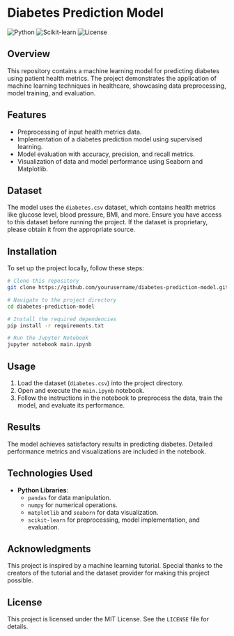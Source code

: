 # Diabetes Prediction Model

![Python](https://img.shields.io/badge/Python-3.x-blue)
![Scikit-learn](https://img.shields.io/badge/Scikit--learn-0.24-orange)
![License](https://img.shields.io/badge/License-MIT-green)

## Overview
This repository contains a machine learning model for predicting diabetes using patient health metrics. The project demonstrates the application of machine learning techniques in healthcare, showcasing data preprocessing, model training, and evaluation.

## Features
- Preprocessing of input health metrics data.
- Implementation of a diabetes prediction model using supervised learning.
- Model evaluation with accuracy, precision, and recall metrics.
- Visualization of data and model performance using Seaborn and Matplotlib.

## Dataset
The model uses the `diabetes.csv` dataset, which contains health metrics like glucose level, blood pressure, BMI, and more. Ensure you have access to this dataset before running the project. If the dataset is proprietary, please obtain it from the appropriate source.

## Installation
To set up the project locally, follow these steps:

```bash
# Clone this repository
git clone https://github.com/yourusername/diabetes-prediction-model.git

# Navigate to the project directory
cd diabetes-prediction-model

# Install the required dependencies
pip install -r requirements.txt

# Run the Jupyter Notebook
jupyter notebook main.ipynb
```

## Usage
1. Load the dataset (`diabetes.csv`) into the project directory.
2. Open and execute the `main.ipynb` notebook.
3. Follow the instructions in the notebook to preprocess the data, train the model, and evaluate its performance.

## Results
The model achieves satisfactory results in predicting diabetes. Detailed performance metrics and visualizations are included in the notebook.

## Technologies Used
- **Python Libraries**: 
  - `pandas` for data manipulation.
  - `numpy` for numerical operations.
  - `matplotlib` and `seaborn` for data visualization.
  - `scikit-learn` for preprocessing, model implementation, and evaluation.

## Acknowledgments
This project is inspired by a machine learning tutorial. Special thanks to the creators of the tutorial and the dataset provider for making this project possible.

## License
This project is licensed under the MIT License. See the `LICENSE` file for details.


